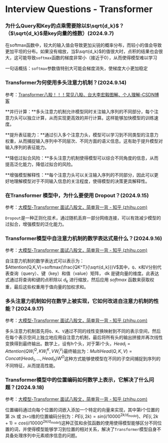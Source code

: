 # Interview Questions - Transformer

### 为什么Query和Key的点乘需要除以$\sqrt{d_k}$？（$\sqrt{d_k}$是key向量的维数）(2024.9.7)

在softmax函数中，较大的输入值会导致更加尖锐的概率分布，而较小的值会导致更加平坦的分布。如果没有缩放，当$\sqrt{d_k}$的值很大时，点积的结果也会很大，这可能导致`softmax`函数的梯度非常小（接近于0），从而使得模型难以学习

一句话概括：`softmax`参数值特别大可能会梯度消失，使梯度大小更加稳定



### Transformer为何使用多头注意力机制？(2024.9.14)

参考：[Transformer八股！！！常见八股、台大李宏毅图解、个人理解-CSDN博客](https://blog.csdn.net/weixin_45995838/article/details/139855696)

**并行计算：**多头注意力机制允许模型同时关注输入序列的不同部分，每个注意力头可以独立计算，从而实现更高效的并行计算。这样能够加快模型的训练速度。

**提升表征能力：**通过引入多个注意力头，模型可以学习到不同类型的注意力权重，从而捕捉输入序列中不同层次、不同方面的语义信息。这有助于提升模型对输入序列的表征能力。

**降低过拟合风险：**多头注意力机制使得模型可以综合不同角度的信息，从而提高泛化能力，降低过拟合的风险。

**增强模型解释性：**每个注意力头可以关注输入序列的不同部分，因此可以更好地理解模型对于不同输入信息的关注程度，使得模型的决策更具解释性。



### 在Transformer 模型中，为什么要使用 Dropout？(2024.9.15)

参考：[大模型-Transformer 面试八股文，简单背一背 - 知乎 (zhihu.com)](https://zhuanlan.zhihu.com/p/689965833)

`Dropout`是一种正则化技术，通过随机丢弃一部分网络连接，可以有效减少模型的过拟合，增强模型的泛化能力。



### Transformer模型中自注意力机制的数学表达式是什么？(2024.9.16)

参考：[大模型-Transformer 面试八股文，简单背一背 - 知乎 (zhihu.com)](https://zhuanlan.zhihu.com/p/689965833)

自注意力机制的数学表达式可以表示为：$Attention(Q,K,V)=softmax(\frac{QK^T}{\sqrt{d_k}})V$其中，`Q`、`K`和V分别代表查询（query）、键（key）和值（value）矩阵， dk 是键向量的维度。此表达式通过将查询和键的点积除以 $d_k$ 进行缩放，然后应用 $softmax$ 函数来获取权重，最后这些权重用于值向量的加权求和。



### 多头注意力机制如何在数学上被实现，它如何改进自注意力机制的性能？(2024.9.17)

参考：[大模型-Transformer 面试八股文，简单背一背 - 知乎 (zhihu.com)](https://zhuanlan.zhihu.com/p/689965833)

多头注意力机制首先将`Q`、`K`、`V`通过不同的线性变换映射到不同的表示空间，然后在每个表示空间上独立地应用自注意力机制，最后将所有头的输出拼接并再次线性变换得到最终输出。数学上，设有h个头，对于第i个头，$Head_i=Attention(QW_i^Q,KW_i^K,VW_i^V)$最终输出为：$MultiHead(Q,K,V)=Concat(Head_1,...,Head_h)W^O$这种方式能够使模型在不同的子空间捕捉到序列的不同特征，从而提高性能。



### Transformer模型中的位置编码如何数学上表示，它解决了什么问题？(2024.9.18)

参考：[大模型-Transformer 面试八股文，简单背一背 - 知乎 (zhihu.com)](https://zhuanlan.zhihu.com/p/689965833)

位置编码通过向每个位置的词嵌入添加一个特定的向量来实现，其中第i个位置的第 `2k` 或 `2k+1`维的位置编码分别为：$PE(i,2k)=sin⁡(i/10000^{2k/d_{model}})、PE(i,2k+1)=cos⁡(i/10000^{2k/d_{model}})$这种正弦和余弦函数的使用使得模型能够区分不同位置的词，并使得模型能够学习到位置的相对关系，解决了`Transformer`模型自身不具备处理序列中元素顺序信息的问题。
